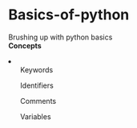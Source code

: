 # Basics-of-python
<html>
<body>
<p> 
Brushing up with python basics<br>
<b>Concepts</b>
<li>
<ul>Keywords</ul>
<ul>Identifiers</ul>
<ul>Comments</ul>
<ul>Variables</ul>
</li>
</p>
</body>
</html>
